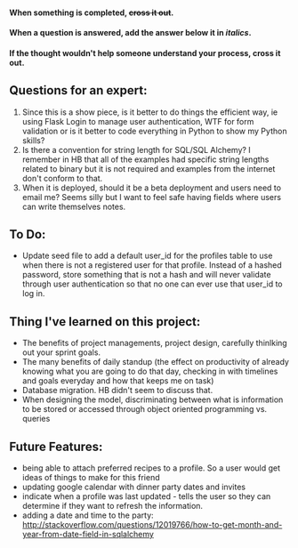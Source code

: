 #### When something is completed, ~~cross it out~~.
#### When a question is answered, add the answer below it in *italics*.
#### If the thought wouldn't help someone understand your process, cross it out.


## Questions for an expert:
1. Since this is a show piece, is it better to do things the efficient way, ie using Flask Login to manage user authentication, WTF for form validation or 
is it better to code everything in Python to show my Python skills?
2. Is there a convention for string length for SQL/SQL Alchemy? I remember in HB that all of the examples had specific string lengths related to binary but it
is not required and examples from the internet don't conform to that.
3. When it is deployed, should it be a beta deployment and users need to email me? Seems silly but I want to feel safe having fields where users can write
themselves notes.


## To Do:

+ Update seed file to add a default user_id for the profiles table to use when there is not a registered user for that profile. Instead of a hashed password, store something that is not a hash and will never validate through user authentication so that no one can ever use that user_id to log in.

## Thing I've learned on this project:
+ The benefits of project managements, project design, carefully thinlking out your sprint goals.
+ The many benefits of daily standup (the effect on productivity of 
already knowing what you are going to do that day, checking in with timelines and goals everyday and how that keeps me on task)
+ Database migration. HB didn't seem to discuss that.
+ When designing the model, discriminating between what is information to be stored or accessed through object oriented programming vs. queries

## Future Features:
+ being able to attach preferred recipes to a profile. So a user would get ideas of things to make for this friend
+ updating google calendar with dinner party dates and invites
+ indicate when a profile was last updated - tells the user so they can determine if they want to refresh the information.
+ adding a date and time to the party: http://stackoverflow.com/questions/12019766/how-to-get-month-and-year-from-date-field-in-sqlalchemy